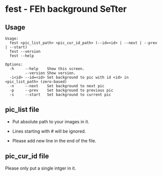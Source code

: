 # fest - FEh background SeTter

## Usage
```shell
Usage:
  fest <pic_list_path> <pic_cur_id_path> (--id=<id> | --next | --prev | --start)
  fest --version
  fest --help

Options:
  -h     --help    Show this screen.
         --version Show version.
  -i<id> --id=<id> Set background to pic with id <id> in <pic_list_path> (zero-based)
  -n     --next    Set background to next pic
  -p     --prev    Set background to previous pic
  -s     --start   Set background to current pic
```

## pic_list file
- Put absolute path to your images in it.

- Lines starting with # will be ignored.

- Please add new line in the end of the file.

## pic_cur_id file
Please only put a single intger in it.
